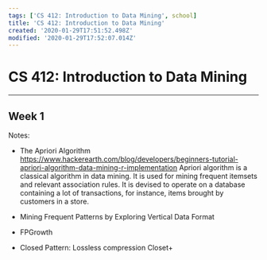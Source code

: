```yaml
---
tags: ['CS 412: Introduction to Data Mining', school]
title: 'CS 412: Introduction to Data Mining'
created: '2020-01-29T17:51:52.498Z'
modified: '2020-01-29T17:52:07.014Z'
---
```


# CS 412: Introduction to Data Mining
---
## Week 1

Notes:

 - The Apriori Algorithm
https://www.hackerearth.com/blog/developers/beginners-tutorial-apriori-algorithm-data-mining-r-implementation
Apriori algorithm is a classical algorithm in data mining. It is used for mining frequent itemsets and relevant association rules. It is devised to operate on a database containing a lot of transactions, for instance, items brought by customers in a store.

- Mining Frequent Patterns by Exploring Vertical Data Format
- FPGrowth
- Closed Pattern: Lossless compression 
Closet+


